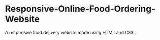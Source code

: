 # Responsive-Online-Food-Ordering-Website
A responsive food delivery website made using HTML and CSS.
